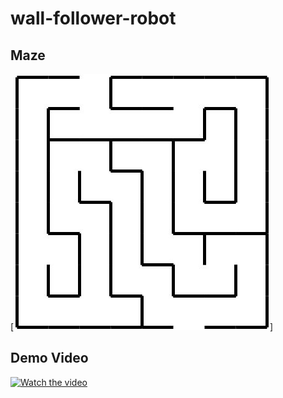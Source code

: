 # wall-follower-robot

## Maze
[![Maze](https://github.com/Mummanajagadeesh/wall-follower-robot/blob/main/maze_reference.jpg)]

## Demo Video
[![Watch the video](https://img.youtube.com/vi/aZBT_TVdFZY/0.jpg)](https://studio.youtube.com/video/aZBT_TVdFZY)
